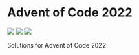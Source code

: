 # Advent of Code 2022

![](https://img.shields.io/badge/day%20📅-7-blue)
![](https://img.shields.io/badge/days%20completed-2-red)
![](https://img.shields.io/badge/stars%20⭐-4-yellow)

Solutions for Advent of Code 2022